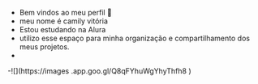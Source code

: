 - Bem vindos ao meu perfil 🩵
- meu nome é camily vitória
- Estou estudando na Alura
- utilizo esse espaço para minha organização e compartilhamento dos meus projetos.
- 
-![](https://images
.app.goo.gl/Q8qFYhuWgYhyThfh8 )
